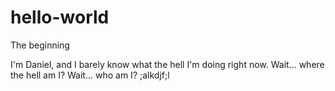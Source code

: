 # hello-world
The beginning

I'm Daniel, and I barely know what the hell I'm doing right now.
Wait... where the hell am I?
Wait... who am I?
;alkdjf;l
